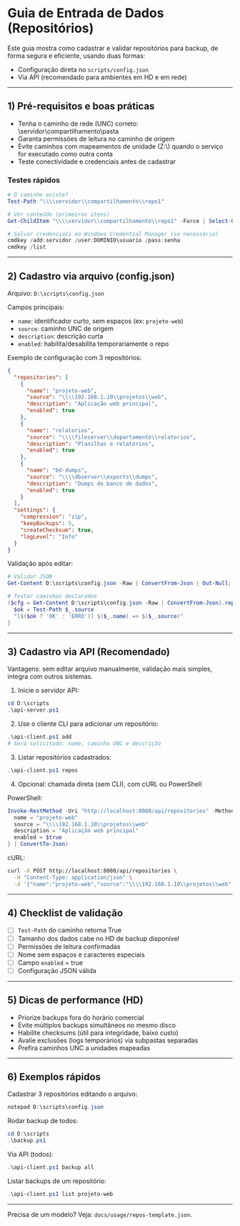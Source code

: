# Guia de Entrada de Dados (Repositórios)

Este guia mostra como cadastrar e validar repositórios para backup, de forma segura e eficiente, usando duas formas:

- Configuração direta no `scripts/config.json`
- Via API (recomendado para ambientes em HD e em rede)

---

## 1) Pré-requisitos e boas práticas

- Tenha o caminho de rede (UNC) correto: \\servidor\\compartilhamento\\pasta
- Garanta permissões de leitura no caminho de origem
- Evite caminhos com mapeamentos de unidade (Z:\\) quando o serviço for executado como outra conta
- Teste conectividade e credenciais antes de cadastrar

### Testes rápidos

```powershell
# O caminho existe?
Test-Path "\\\\servidor\\compartilhamento\\repo1"

# Ver conteúdo (primeiros itens)
Get-ChildItem "\\\\servidor\\compartilhamento\\repo1" -Force | Select-Object -First 5

# Salvar credenciais no Windows Credential Manager (se necessário)
cmdkey /add:servidor /user:DOMINIO\usuario /pass:senha
cmdkey /list
```

---

## 2) Cadastro via arquivo (config.json)

Arquivo: `D:\scripts\config.json`

Campos principais:
- `name`: identificador curto, sem espaços (ex: `projeto-web`)
- `source`: caminho UNC de origem
- `description`: descrição curta
- `enabled`: habilita/desabilita temporariamente o repo

Exemplo de configuração com 3 repositórios:

```json
{
  "repositories": [
    {
      "name": "projeto-web",
      "source": "\\\\192.168.1.10\\projetos\\web",
      "description": "Aplicação web principal",
      "enabled": true
    },
    {
      "name": "relatorios",
      "source": "\\\\fileserver\\departamento\\relatorios",
      "description": "Planilhas e relatórios",
      "enabled": true
    },
    {
      "name": "bd-dumps",
      "source": "\\\\dbserver\\exports\\dumps",
      "description": "Dumps do banco de dados",
      "enabled": true
    }
  ],
  "settings": {
    "compression": "zip",
    "keepBackups": 5,
    "createChecksum": true,
    "logLevel": "Info"
  }
}
```

Validação após editar:
```powershell
# Validar JSON
Get-Content D:\scripts\config.json -Raw | ConvertFrom-Json | Out-Null; if ($?) { "OK" } else { "Erro" }

# Testar caminhos declarados
($cfg = Get-Content D:\scripts\config.json -Raw | ConvertFrom-Json).repositories | ForEach-Object {
  $ok = Test-Path $_.source
  "[$($ok ? 'OK' : 'ERRO')] $($_.name) => $($_.source)"
}
```

---

## 3) Cadastro via API (Recomendado)

Vantagens: sem editar arquivo manualmente, validação mais simples, integra com outros sistemas.

1. Inicie o servidor API:
```powershell
cd D:\scripts
.\api-server.ps1
```

2. Use o cliente CLI para adicionar um repositório:
```powershell
.\api-client.ps1 add
# Será solicitado: nome, caminho UNC e descrição
```

3. Listar repositórios cadastrados:
```powershell
.\api-client.ps1 repos
```

4. Opcional: chamada direta (sem CLI), com cURL ou PowerShell

PowerShell:
```powershell
Invoke-RestMethod -Uri "http://localhost:8080/api/repositories" -Method POST -ContentType "application/json" -Body (@{
  name = "projeto-web"
  source = "\\\\192.168.1.10\\projetos\\web"
  description = "Aplicação web principal"
  enabled = $true
} | ConvertTo-Json)
```

cURL:
```bash
curl -X POST http://localhost:8080/api/repositories \
  -H "Content-Type: application/json" \
  -d '{"name":"projeto-web","source":"\\\\192.168.1.10\\projetos\\web","description":"Aplicação web principal","enabled":true}'
```

---

## 4) Checklist de validação

- [ ] `Test-Path` do caminho retorna True
- [ ] Tamanho dos dados cabe no HD de backup disponível
- [ ] Permissões de leitura confirmadas
- [ ] Nome sem espaços e caracteres especiais
- [ ] Campo `enabled` = true
- [ ] Configuração JSON válida

---

## 5) Dicas de performance (HD)

- Priorize backups fora do horário comercial
- Evite múltiplos backups simultâneos no mesmo disco
- Habilite checksums (útil para integridade, baixo custo)
- Avalie exclusões (logs temporários) via subpastas separadas
- Prefira caminhos UNC a unidades mapeadas

---

## 6) Exemplos rápidos

Cadastrar 3 repositórios editando o arquivo:
```powershell
notepad D:\scripts\config.json
```

Rodar backup de todos:
```powershell
cd D:\scripts
.\backup.ps1
```

Via API (todos):
```powershell
.\api-client.ps1 backup all
```

Listar backups de um repositório:
```powershell
.\api-client.ps1 list projeto-web
```

---

Precisa de um modelo? Veja: `docs/usage/repos-template.json`.
